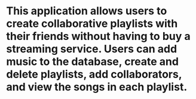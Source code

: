 # This application allows users to create collaborative playlists with their friends without having to buy a streaming service. Users can add music to the database, create and delete playlists, add collaborators, and view the songs in each playlist.
